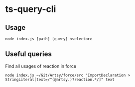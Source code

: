 # ts-query-cli

## Usage

```
node index.js [path] [query] <selector>
```

## Useful queries

Find all usages of reaction in force

```
node index.js ~/Git/Artsy/force/src "ImportDeclaration > StringLiteral[text=/^(@artsy.)?reaction.*/]" text
```
